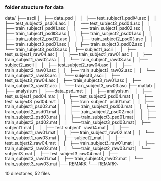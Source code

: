 
### folder structure for data

>
data/
├── ascii
│   ├── data_psd
│   │   ├── test_subject1_psd04.asc
│   │   ├── test_subject2_psd04.asc
│   │   ├── test_subject3_psd04.asc
│   │   ├── train_subject1_psd01.asc
│   │   ├── train_subject1_psd02.asc
│   │   ├── train_subject1_psd03.asc
│   │   ├── train_subject2_psd01.asc
│   │   ├── train_subject2_psd02.asc
│   │   ├── train_subject2_psd03.asc
│   │   ├── train_subject3_psd01.asc
│   │   ├── train_subject3_psd02.asc
│   │   └── train_subject3_psd03.asc
│   ├── subject1_ascii
│   │   ├── test_subject1_raw04.asc
│   │   ├── train_subject1_raw01.asc
│   │   ├── train_subject1_raw02.asc
│   │   └── train_subject1_raw03.asc
│   ├── subject2_ascii
│   │   ├── test_subject2_raw04.asc
│   │   ├── train_subject2_raw01.asc
│   │   ├── train_subject2_raw02.asc
│   │   └── train_subject2_raw03.asc
│   └── subject3_ascii
│       ├── test_subject3_raw04.asc
│       ├── train_subject3_raw01.asc
│       ├── train_subject3_raw02.asc
│       └── train_subject3_raw03.asc
├── matlab
│   ├── analysis.m
│   ├── data_psd_mat
│   │   ├── analysis.m
│   │   ├── test_subject1_psd04.mat
│   │   ├── test_subject2_psd04.mat
│   │   ├── test_subject3_psd04.mat
│   │   ├── train_subject1_psd01.mat
│   │   ├── train_subject1_psd02.mat
│   │   ├── train_subject1_psd03.mat
│   │   ├── train_subject2_psd01.mat
│   │   ├── train_subject2_psd02.mat
│   │   ├── train_subject2_psd03.mat
│   │   ├── train_subject3_psd01.mat
│   │   ├── train_subject3_psd02.mat
│   │   └── train_subject3_psd03.mat
│   ├── subject1_mat
│   │   ├── test_subject1_raw04.mat
│   │   ├── train_subject1_raw01.mat
│   │   ├── train_subject1_raw02.mat
│   │   └── train_subject1_raw03.mat
│   ├── subject2_mat
│   │   ├── test_subject2_raw04.mat
│   │   ├── train_subject2_raw01.mat
│   │   ├── train_subject2_raw02.mat
│   │   └── train_subject2_raw03.mat
│   └── subject3_mat
│       ├── test_subject3_raw04.mat
│       ├── train_subject3_raw01.mat
│       ├── train_subject3_raw02.mat
│       └── train_subject3_raw03.mat
├── REMARK
└── REMARK~

10 directories, 52 files
